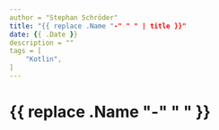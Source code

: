 ```yaml
---
author = "Stephan Schröder"
title: "{{ replace .Name "-" " " | title }}"
date: {{ .Date }}
description = ""
tags = [
    "Kotlin",
]
---
```


# {{ replace .Name "-" " " }}

